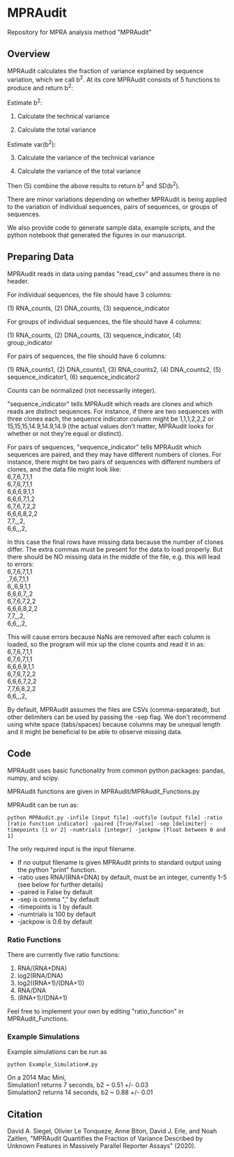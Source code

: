 # MPRAudit
Repository for MPRA analysis method "MPRAudit"

## Overview
MPRAudit calculates the fraction of variance explained by sequence variation, which we call b<sup>2</sup>.  At its core MPRAudit consists of 5 functions to produce and return b<sup>2</sup>:

Estimate b<sup>2</sup>:

1. Calculate the technical variance

2. Calculate the total variance

Estimate var(b<sup>2</sup>):

3. Calculate the variance of the technical variance

4. Calculate the variance of the total variance

Then (5) combine the above results to return b<sup>2</sup> and SD(b<sup>2</sup>).

There are minor variations depending on whether MPRAudit is being applied to the variation of individual sequences, pairs of sequences, or groups of sequences.

We also provide code to generate sample data, example scripts, and the python notebook that generated the figures in our manuscript.

## Preparing Data
MPRAudit reads in data using pandas "read_csv" and assumes there is no header.

For individual sequences, the file should have 3 columns: 

(1) RNA_counts, (2) DNA_counts, (3) sequence_indicator

For groups of individual sequences, the file should have 4 columns: 

(1) RNA_counts, (2) DNA_counts, (3) sequence_indicator, (4) group_indicator

For pairs of sequences, the file should have 6 columns: 

(1) RNA_counts1, (2) DNA_counts1, (3) RNA_counts2, (4) DNA_counts2, (5) sequence_indicator1, (6) sequence_indicator2

Counts can be normalized (not necessarily integer).

"sequence_indicator" tells MPRAudit which reads are clones and which reads are distinct sequences.  For instance, if there are two sequences with three clones each, the sequence indicator column might be 1,1,1,2,2,2 or 15,15,15,14.9,14.9,14.9 (the actual values don't matter, MPRAudit looks for whether or not they're equal or distinct).

For pairs of sequences, "sequence_indicator" tells MPRAudit which sequences are paired, and they may have different numbers of clones.  For instance, there might be two pairs of sequences with different numbers of clones, and the data file might look like:\
6,7,6,7,1,1\
6,7,6,7,1,1\
6,6,6,9,1,1\
6,6,6,7,1,2\
6,7,6,7,2,2\
6,6,6,8,2,2\
7,7,,,2,\
6,6,,,2,

In this case the final rows have missing data because the number of clones differ.  The extra commas must be present for the data to load properly.  But there should be NO missing data in the middle of the file, e.g. this will lead to errors:\
6,7,6,7,1,1\
,7,6,7,1,1\
6,,6,9,1,1\
6,6,6,7,,2\
6,7,6,7,2,2\
6,6,6,8,2,2\
7,7,,,2,\
6,6,,,2,

This will cause errors because NaNs are removed after each column is loaded, so the program will mix up the clone counts and read it in as:\
6,7,6,7,1,1\
6,7,6,7,1,1\
6,6,6,9,1,1\
6,7,6,7,2,2\
6,6,6,7,2,2\
7,7,6,8,2,2\
6,6,,,2,


By default, MPRAudit assumes the files are CSVs (comma-separated), but other delimiters can be used by passing the -sep flag.  We don't recommend using white space (tabs/spaces) because columns may be unequal length and it might be beneficial to be able to observe missing data.

## Code
MPRAudit uses basic functionality from common python packages: pandas, numpy, and scipy.

MPRAudit functions are given in MPRAudit/MPRAudit_Functions.py

MPRAudit can be run as:

```
python MPRAudit.py -infile [input file] -outfile [output file] -ratio [ratio function indicator] -paired [True/False] -sep [delimiter] -timepoints [1 or 2] -numtrials [integer] -jackpow [float between 0 and 1]
```

The only required input is the input filename.
* If no output filename is given MPRAudit prints to standard output using the python "print" function.
* -ratio uses RNA/(RNA+DNA) by default, must be an integer, currently 1-5 (see below for further details)
* -paired is False by default
* -sep is comma "," by default
* -timepoints is 1 by default
* -numtrials is 100 by default
* -jackpow is 0.6 by default

### Ratio Functions
There are currently five ratio functions:
1. RNA/(RNA+DNA)
2. log2(RNA/DNA)
3. log2((RNA+1)/(DNA+1))
4. RNA/DNA
5. (RNA+1)/(DNA+1)

Feel free to implement your own by editing "ratio_function" in MPRAudit_Functions.


### Example Simulations

Example simulations can be run as

```
python Example_Simulation#.py
```

On a 2014 Mac Mini,\
Simulation1 returns 7 seconds, b2 ~ 0.51 +/- 0.03\
Simulation2 returns 14 seconds, b2 ~ 0.88 +/- 0.01

## Citation
David A. Siegel, Olivier Le Tonqueze, Anne Biton, David J. Erle, and Noah Zaitlen, "MPRAudit Quantifies the Fraction of Variance Described by Unknown Features in Massively Parallel Reporter Assays" (2020).
